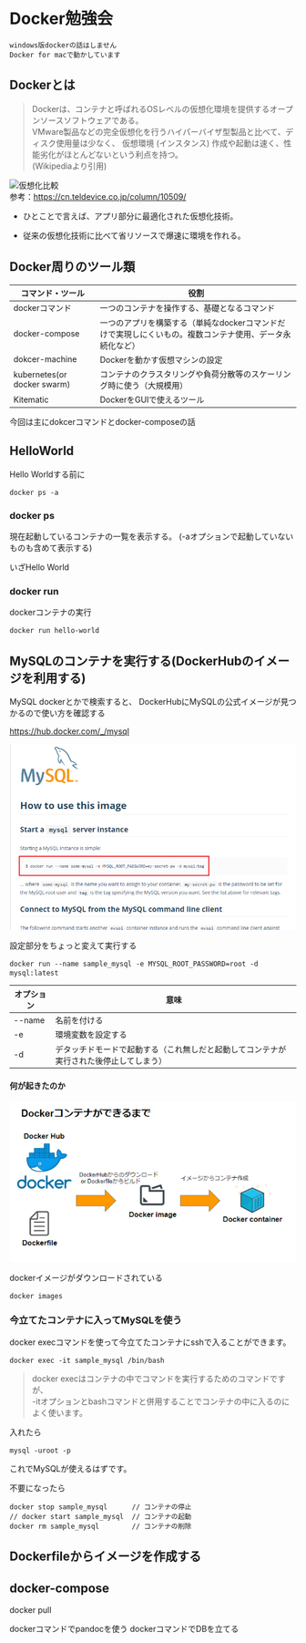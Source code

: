 # Docker勉強会

    windows版dockerの話はしません
    Docker for macで動かしています

## Dockerとは

> Dockerは、コンテナと呼ばれるOSレベルの仮想化環境を提供するオープンソースソフトウェアである。  
> VMware製品などの完全仮想化を行うハイパーバイザ型製品と比べて、ディスク使用量は少なく、
> 仮想環境 (インスタンス) 作成や起動は速く、性能劣化がほとんどないという利点を持つ。  
> (Wikipediaより引用)

![仮想化比較](https://cn.teldevice.co.jp/asset/migration-files/kcf/image/column/compass/20160202/docker01.jpg)   
参考：https://cn.teldevice.co.jp/column/10509/

- ひとことで言えば、アプリ部分に最適化された仮想化技術。

- 従来の仮想化技術に比べて省リソースで爆速に環境を作れる。

## Docker周りのツール類

|コマンド・ツール|役割|
|--|--|
|dockerコマンド|一つのコンテナを操作する、基礎となるコマンド|
|docker-compose|一つのアプリを構築する（単純なdockerコマンドだけで実現しにくいもの。複数コンテナ使用、データ永続化など）|
|dokcer-machine|Dockerを動かす仮想マシンの設定|
|kubernetes(or docker swarm)|コンテナのクラスタリングや負荷分散等のスケーリング時に使う（大規模用）|
|Kitematic|DockerをGUIで使えるツール|

今回は主にdokcerコマンドとdocker-composeの話
  

## HelloWorld

Hello Worldする前に

```
docker ps -a
```

### docker ps
現在起動しているコンテナの一覧を表示する。
(-aオプションで起動していないものも含めて表示する)

いざHello World

### docker run
dockerコンテナの実行
```
docker run hello-world
```

## MySQLのコンテナを実行する(DockerHubのイメージを利用する)

MySQL dockerとかで検索すると、
DockerHubにMySQLの公式イメージが見つかるので使い方を確認する

https://hub.docker.com/_/mysql

![DockerHub_MySql](./img/01.PNG "01")

設定部分をちょっと変えて実行する
```
docker run --name sample_mysql -e MYSQL_ROOT_PASSWORD=root -d mysql:latest
```

|オプション|意味|
|--|--|
|--name|名前を付ける|
|-e|環境変数を設定する|
|-d|デタッチドモードで起動する（これ無しだと起動してコンテナが実行された後停止してしまう）|

#### 何が起きたのか

![コンテナができるまで](./img/コンテナができるまで.PNG)

dockerイメージがダウンロードされている
```
docker images
```

### 今立てたコンテナに入ってMySQLを使う
docker execコマンドを使って今立てたコンテナにsshで入ることができます。

```
docker exec -it sample_mysql /bin/bash 
```

> docker execはコンテナの中でコマンドを実行するためのコマンドですが、  
> -itオプションとbashコマンドと併用することでコンテナの中に入るのによく使います。


入れたら
```
mysql -uroot -p
```

これでMySQLが使えるはずです。


不要になったら
```
docker stop sample_mysql      // コンテナの停止
// docker start sample_mysql  // コンテナの起動
docker rm sample_mysql        // コンテナの削除
```

## Dockerfileからイメージを作成する


## docker-compose

docker pull


dockerコマンドでpandocを使う
dockerコマンドでDBを立てる
